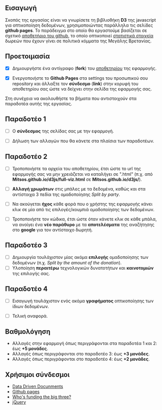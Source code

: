 ## Εισαγωγή

Σκοπός της εργασίας είναι να γνωρίσετε τη βιβλιοθήκη **D3** της javascript για οπτικοποίηση δεδομένων, χρησιμοποιώντας παράλληλα τις σελίδες **github pages**. Το παράδειγμα στο οποίο θα εργαστούμε βασίζεται σε σχετικό [αποθετήριο του github](https://github.com/neilhawkins/d3-uk-political-donations), το οποίο οπτικοποιεί [στατιστικά στοιχεία](http://neilhawkins.github.io/d3-uk-political-donations/full-viz.html) δωρεών που έχουν γίνει σε πολιτικά κόμματα της Μεγάλης Βρετανίας.


## Προετοιμασία
- [x] Δημιουργήστε ένα αντίγραφο (**fork**) του [αποθετηρίου](https://github.com/ioniodi/D3js) της εφαρμογής.

- [x] Ενεργοποιήστε το **Github Pages** στα settings του προσωπικού σου repository και άλλαξτε τον **σύνδεσμο** (**link**) στην κορυφή του αποθετηρίου σας ώστε να δείχνει στην σελίδα της εφαρμογής σας.

Στη συνέχεια να ακολουθήστε τα βήματα που αντιστοιχούν στα παραδοτέα αυτής της εργασίας.


## Παραδοτέο 1 

- [ ] Ο **σύνδεσμος** της σελίδας σας με την εφαρμογή.
- [ ] Δήλωση των αλλαγών που θα κάνετε στα πλαίσια των παραδοτέων.


## Παραδοτέο 2

- [ ] Τροποποιήστε τα αρχεία του αποθετηρίου, έτσι ώστε το url της εφαρμογής σας να μην χρειάζεται να καταλήγει σε ".html" (π.χ. από **Mitsos.github.io/d3js/full-viz.html** σε **Mitsos.github.io/d3js/**).
- [ ] **Αλλαγή χρωμάτων** στις μπάλες με τα δεδομένα, καθώς και στα αντίστοιχα 3 πεδία της ομαδοποίησης *Split by party*.
- [ ] Να ακούγεται **ήχος** κάθε φορά που ο χρήστης της εφαρμογής κάνει κλικ σε μία από τις επιλογές/κουμπιά ομαδοποίησης των δεδομένων.
- [ ] Τροποποιήστε τον κώδικα, έτσι ώστε όταν κάνετε κλικ σε κάθε μπάλα, να ανοίγει ένα **νέο παράθυρο** με τα **αποτελέσματα** της αναζήτησης στο **google** για τον αντίστοιχο δωρητή.


## Παραδοτέο 3

- [ ] Δημιουργία τουλάχιστον μίας ακόμα **επιλογής** ομαδοποίησης των δεδομένων (π.χ. *Split by the amount of the donation*).
- [ ] Υλοποίηση **περαιτέρω** τεχνολογικών δυνατοτήτων και **καινοτομιών** της επιλογής σας.

## Παραδοτέο 4

- [ ] Εισαγωγή τουλάχιστον ενός ακόμα **γραφήματος** οπτικοποίησης των ίδιων δεδομένων.
- [ ] Τελική αναφορά.


## Βαθμολόγηση

* Αλλαγές στην εφαρμογή όπως περιγράφονται στα παραδοτέα 1 και 2: έως **+5 μονάδες**.
* Αλλαγές όπως περιγράφονται στο παραδοτέο 3: έως **+3 μονάδες**.
* Αλλαγές όπως περιγράφονται στο παραδοτέο 4: έως **+2 μονάδες**.


## Χρήσιμοι σύνδεσμοι

* [Data Driven Docunments](https://d3js.org/)
* [Github pages](https://pages.github.com/)
* [Who's funding the big three?](https://github.com/neilhawkins/d3-uk-political-donations)
* [jQuery](https://jquery.com/)
